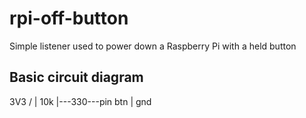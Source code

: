rpi-off-button
==============

Simple listener used to power down a Raspberry Pi with a held button

Basic circuit diagram
---------------------

3V3
/
|
10k
|---330---pin
btn
|
gnd
